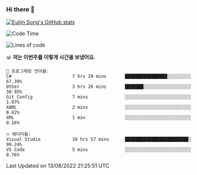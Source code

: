 ### Hi there 👋

[![Euijin Song's GitHub stats](https://github-readme-stats.vercel.app/api?username=lstar2397&count_private=true&show_icons=true&theme=tokyonight&locale=kr)](https://github.com/anuraghazra/github-readme-stats)

<!--START_SECTION:waka-->
![Code Time](http://img.shields.io/badge/Code%20Time-0%20secs-blue)

![Lines of code](https://img.shields.io/badge/%EC%A0%80%EB%8A%94%20%EC%97%AC%ED%83%9C%EA%B9%8C%EC%A7%80%20-85%20Thousand%20%EC%A4%84%EC%9D%98%20%EC%BD%94%EB%93%9C%EB%A5%BC%20%EC%9E%91%EC%84%B1%ED%96%88%EC%96%B4%EC%9A%94.-blue)

📊 **저는 이번주를 이렇게 시간을 보냈어요.** 

```text
💬 프로그래밍 언어들: 
C#                       7 hrs 29 mins       ████████████████░░░░░░░░░   67.39% 
Other                    3 hrs 26 mins       ███████░░░░░░░░░░░░░░░░░░   30.95% 
Git Config               7 mins              ░░░░░░░░░░░░░░░░░░░░░░░░░   1.07% 
XAML                     2 mins              ░░░░░░░░░░░░░░░░░░░░░░░░░   0.42% 
XML                      1 min               ░░░░░░░░░░░░░░░░░░░░░░░░░   0.16%

🔥 에디터들: 
Visual Studio            10 hrs 57 mins      ████████████████████████░   99.24% 
VS Code                  5 mins              ░░░░░░░░░░░░░░░░░░░░░░░░░   0.76%

```


 Last Updated on 13/08/2022 21:25:51 UTC
<!--END_SECTION:waka-->

<!--
**lstar2397/lstar2397** is a ✨ _special_ ✨ repository because its `README.md` (this file) appears on your GitHub profile.

Here are some ideas to get you started:

- 🔭 I’m currently working on ...
- 🌱 I’m currently learning ...
- 👯 I’m looking to collaborate on ...
- 🤔 I’m looking for help with ...
- 💬 Ask me about ...
- 📫 How to reach me: ...
- 😄 Pronouns: ...
- ⚡ Fun fact: ...
-->
